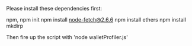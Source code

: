 Please install these dependencies first:

npm, 
npm init
npm install node-fetch@2.6.6
npm install ethers
npm install mkdirp

Then fire up the script with 'node walletProfiler.js'
